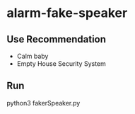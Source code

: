 # alarm-fake-speaker

## Use Recommendation

- Calm baby
- Empty House Security System

## Run 
python3 fakerSpeaker.py 
